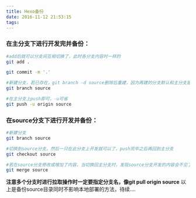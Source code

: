 ```yaml
---
title: Hexo备份
date: 2016-11-12 21:53:15
tags:
---
```

### 在主分支下进行开发完并备份：

``` bash
#add后就可以分支间互相切换了，此时各分支内容时一样的
git add .
```
``` bash
git commit -m '.'
```
``` bash
#新建分支，若已存在，git branch -d source删除后重建，因为再建的分支默认和主分支是保持一致的
git branch source
```
``` bash
#在主分支上push即可，-u可省
git push -u origin source
```

### 在source分支下进行开发并备份：

``` bash
#新建分支
git branch source
```
``` bash
#切换到source分支，然后一只在此分支上开发就可以了，push完毕之后再回到主分支
git checkout source
```
``` bash
#若在source分支修改或增加了内容，当切换回主分支时，发现source分支开发的内容会不见了，需要merge，merge后的分支就可以删除了，当然也可以不merge一直在source分支开发并备份
git merge source
```
**注意多个分支时进行拉取操作时一定要指定分支名，像git pull origin source**
以上是备份source目录同时不影响本地部署的方法，待续....